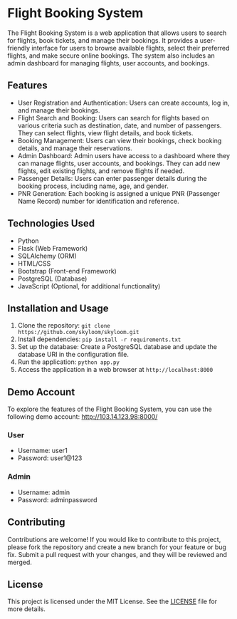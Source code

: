 # Flight Booking System

The Flight Booking System is a web application that allows users to search for flights, book tickets, and manage their bookings. It provides a user-friendly interface for users to browse available flights, select their preferred flights, and make secure online bookings. The system also includes an admin dashboard for managing flights, user accounts, and bookings.

## Features

- User Registration and Authentication: Users can create accounts, log in, and manage their bookings.
- Flight Search and Booking: Users can search for flights based on various criteria such as destination, date, and number of passengers. They can select flights, view flight details, and book tickets.
- Booking Management: Users can view their bookings, check booking details, and manage their reservations.
- Admin Dashboard: Admin users have access to a dashboard where they can manage flights, user accounts, and bookings. They can add new flights, edit existing flights, and remove flights if needed.
- Passenger Details: Users can enter passenger details during the booking process, including name, age, and gender.
- PNR Generation: Each booking is assigned a unique PNR (Passenger Name Record) number for identification and reference.

## Technologies Used

- Python
- Flask (Web Framework)
- SQLAlchemy (ORM)
- HTML/CSS
- Bootstrap (Front-end Framework)
- PostgreSQL (Database)
- JavaScript (Optional, for additional functionality)

## Installation and Usage

1. Clone the repository: `git clone https://github.com/skyloom/skyloom.git`
2. Install dependencies: `pip install -r requirements.txt`
3. Set up the database: Create a PostgreSQL database and update the database URI in the configuration file.
4. Run the application: `python app.py`
5. Access the application in a web browser at `http://localhost:8000`

## Demo Account

To explore the features of the Flight Booking System, you can use the following demo account:
http://103.14.123.98:8000/
### User
- Username: user1
- Password: user1@123
### Admin
- Username: admin
- Password: adminpassword

## Contributing

Contributions are welcome! If you would like to contribute to this project, please fork the repository and create a new branch for your feature or bug fix. Submit a pull request with your changes, and they will be reviewed and merged.

## License

This project is licensed under the MIT License. See the [LICENSE](LICENSE) file for more details.
